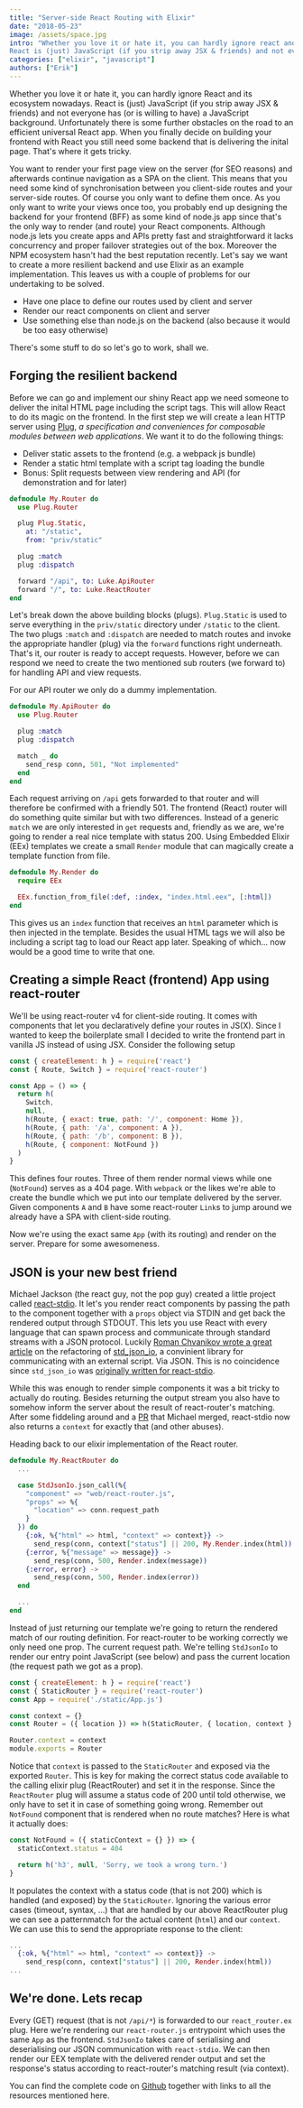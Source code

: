 ```yaml
---
title: "Server-side React Routing with Elixir"
date: "2018-05-23"
image: /assets/space.jpg
intro: "Whether you love it or hate it, you can hardly ignore react and its ecosystem nowadays.
React is (just) JavaScript (if you strip away JSX & friends) and not everyone has (or is willing to have) a JavaScript background. When you finally decide to build your frontend with React you still need some backend that is delivering the inital page. Let's say we want to create a more resilient backend and use Elixir as an example implementation. This leaves us with a couple of problems for our undertaking that need to be solved."
categories: ["elixir", "javascript"]
authors: ["Erik"]
---
```


Whether you love it or hate it, you can hardly ignore React and its ecosystem nowadays.
React is (just) JavaScript (if you strip away JSX & friends) and not everyone has (or is willing to have) a JavaScript background.
Unfortunately there is some further obstacles on the road to an efficient universal React app.
When you finally decide on building your frontend with React you still need some backend that is delivering the inital page.
That's where it gets tricky.

You want to render your first page view on the server (for SEO reasons) and afterwards continue navigation as a SPA on the client.
This means that you need some kind of synchronisation between you client-side routes and your server-side routes.
Of course you only want to define them once.
As you only want to write your views once too, you probably end up designing the backend for your frontend (BFF) as some kind of node.js app since that's the only way to render (and route) your React components.
Although node.js lets you create apps and APIs pretty fast and straightforward it lacks concurrency and proper failover strategies out of the box.
Moreover the NPM ecosystem hasn't had the best reputation recently.
Let's say we want to create a more resilient backend and use Elixir as an example implementation.
This leaves us with a couple of problems for our undertaking to be solved.

* Have one place to define our routes used by client and server
* Render our react components on client and server
* Use something else than node.js on the backend (also because it would be too easy otherwise)

There's some stuff to do so let's go to work, shall we.

## Forging the resilient backend

Before we can go and implement our shiny React app we need someone to deliver the inital HTML page including the script tags.
This will allow React to do its magic on the frontend.
In the first step we will create a lean HTTP server using [Plug](https://github.com/elixir-plug/plug), _a specification and conveniences for composable modules between web applications_.
We want it to do the following things:

* Deliver static assets to the frontend (e.g. a webpack js bundle)
* Render a static html template with a script tag loading the bundle
* Bonus: Split requests between view rendering and API (for demonstration and for later)

```elixir
defmodule My.Router do
  use Plug.Router

  plug Plug.Static,
    at: "/static",
    from: "priv/static"

  plug :match
  plug :dispatch

  forward "/api", to: Luke.ApiRouter
  forward "/", to: Luke.ReactRouter
end
```

Let's break down the above building blocks (plugs).
`Plug.Static` is used to serve everything in the `priv/static` directory under `/static` to the client.
The two plugs `:match` and `:dispatch` are needed to match routes and invoke the appropriate handler (plug) via the `forward` functions right underneath.
That's it, our router is ready to accept requests.
However, before we can respond we need to create the two mentioned sub routers (we forward to) for handling API and view requests.

For our API router we only do a dummy implementation.

```elixir
defmodule My.ApiRouter do
  use Plug.Router

  plug :match
  plug :dispatch

  match _ do
    send_resp conn, 501, "Not implemented"
  end
end
```

Each request arriving on `/api` gets forwarded to that router and will therefore be confirmed with a friendly 501.
The frontend (React) router will do something quite similar but with two differences.
Instead of a generic `match` we are only interested in `get` requests and, friendly as we are, we're going to render a real nice template with status 200.
Using Embedded Elixir (EEx) templates we create a small `Render` module that can magically create a template function from file.

```elixir
defmodule My.Render do
  require EEx

  EEx.function_from_file(:def, :index, "index.html.eex", [:html])
end
```

This gives us an `index` function that receives an `html` parameter which is then injected in the template.
Besides the usual HTML tags we will also be including a script tag to load our React app later.
Speaking of which... now would be a good time to write that one.

## Creating a simple React (frontend) App using react-router

We'll be using react-router v4 for client-side routing.
It comes with components that let you declaratively define your routes in JS(X).
Since I wanted to keep the boilerplate small I decided to write the frontend part in vanilla JS instead of using JSX.
Consider the following setup

```javascript
const { createElement: h } = require('react')
const { Route, Switch } = require('react-router')

const App = () => {
  return h(
    Switch,
    null,
    h(Route, { exact: true, path: '/', component: Home }),
    h(Route, { path: '/a', component: A }),
    h(Route, { path: '/b', component: B }),
    h(Route, { component: NotFound })
  )
}
```

This defines four routes.
Three of them render normal views while one (`NotFound`) serves as a 404 page.
With `webpack` or the likes we're able to create the bundle which we put into our template delivered by the server.
Given components `A` and `B` have some react-router `Link`s to jump around we already have a SPA with client-side routing.

Now we're using the exact same `App` (with its routing) and render on the server.
Prepare for some awesomeness.

## JSON is your new best friend

Michael Jackson (the react guy, not the pop guy) created a little project called [react-stdio](https://github.com/ReactTraining/react-stdio).
It let's you render react components by passing the path to the component together with a `props` object via STDIN and get back the rendered output through STDOUT.
This lets you use React with every language that can spawn process and communicate through standard streams with a JSON protocol.
Luckily [Roman Chvanikov wrote a great article](https://medium.com/@chvanikoff/lets-refactor-std-json-io-e444b6f2c580) on the refactoring of [std_json_io](https://github.com/hassox/std_json_io), a convinient library for communicating with an external script.
Via JSON.
This is no coincidence since `std_json_io` was [originally written for react-stdio](https://evalcode.com/render-react-with-phoenix/).

While this was enough to render simple components it was a bit tricky to actually do routing.
Besides returning the output stream you also have to somehow inform the server about the result of react-router's matching.
After some fiddeling around and a [PR](https://github.com/ReactTraining/react-stdio/pull/13/files) that Michael merged, react-stdio now also returns a `context` for exactly that (and other abuses).

Heading back to our elixir implementation of the React router.

```elixir
defmodule My.ReactRouter do
  ...

  case StdJsonIo.json_call(%{
    "component" => "web/react-router.js",
    "props" => %{
      "location" => conn.request_path
    }
  }) do
    {:ok, %{"html" => html, "context" => context}} ->
      send_resp(conn, context["status"] || 200, My.Render.index(html))
    {:error, %{"message" => message}} ->
      send_resp(conn, 500, Render.index(message))
    {:error, error} ->
      send_resp(conn, 500, Render.index(error))
  end

  ...
end
```

Instead of just returning our template we're going to return the rendered match of our routing definition.
For react-router to be working correctly we only need one prop.
The current request path.
We're telling `StdJsonIo` to render our entry point JavaScript (see below) and pass the current location (the request path we got as a prop).

```javascript
const { createElement: h } = require('react')
const { StaticRouter } = require('react-router')
const App = require('./static/App.js')

const context = {}
const Router = ({ location }) => h(StaticRouter, { location, context }, h(App))

Router.context = context
module.exports = Router
```

Notice that `context` is passed to the `StaticRouter` and exposed via the exported `Router`.
This is key for making the correct status code available to the calling elixir plug (ReactRouter) and set it in the response.
Since the `ReactRouter` plug will assume a status code of 200 until told otherwise, we only have to set it in case of something going wrong.
Remember out `NotFound` component that is rendered when no route matches?
Here is what it actually does:

```javascript
const NotFound = ({ staticContext = {} }) => {
  staticContext.status = 404

  return h('h3', null, 'Sorry, we took a wrong turn.')
}
```

It populates the context with a status code (that is not 200) which is handled (and exposed) by the `StaticRouter`.
Ignoring the various error cases (timeout, syntax, ...) that are handled by our above ReactRouter plug we can see a patternmatch for the actual content (`html`) and our `context`.
We can use this to send the appropriate response to the client:

```elixir
...
  {:ok, %{"html" => html, "context" => context}} ->
    send_resp(conn, context["status"] || 200, Render.index(html))
...
```

## We're done. Lets recap

Every (GET) request (that is not `/api/*`) is forwarded to our `react_router.ex` plug.
Here we're rendering our `react-router.js` entrypoint which uses the same `App` as the frontend.
`StdJsonIo` takes care of serialising and deserialising our JSON communication with `react-stdio`.
We can then render our EEX template with the delivered render output and set the response's status according to react-router's matching result (via context).

You can find the complete code on [Github](https://github.com/erikmueller/luke) together with links to all the resources mentioned here.
